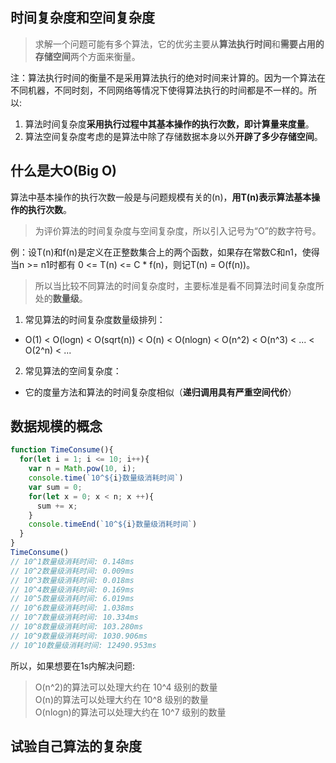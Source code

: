 ## 时间复杂度和空间复杂度
>求解一个问题可能有多个算法，它的优劣主要从**算法执行时间**和**需要占用的存储空间**两个方面来衡量。

注：算法执行时间的衡量不是采用算法执行的绝对时间来计算的。因为一个算法在不同机器，不同时刻，不同网络等情况下使得算法执行的时间都是不一样的。所以:  
1. 算法时间复杂度**采用执行过程中其基本操作的执行次数，即计算量来度量**。
2. 算法空间复杂度考虑的是算法中除了存储数据本身以外**开辟了多少存储空间**。

## 什么是大O(Big O)
算法中基本操作的执行次数一般是与问题规模有关的(n)，**用T(n)表示算法基本操作的执行次数**。
>为评价算法的时间复杂度与空间复杂度，所以引入记号为“O”的数字符号。

例：设T(n)和f(n)是定义在正整数集合上的两个函数，如果存在常数C和n1，使得当n >= n1时都有 0 <= T(n) <= C * f(n)，则记T(n) = O(f(n))。
> 所以当比较不同算法的时间复杂度时，主要标准是看不同算法时间复杂度所处的**数量级**。

1. 常见算法的时间复杂度数量级排列：  
* O(1) < O(logn) < O(sqrt(n)) < O(n) < O(nlogn) < O(n^2) < O(n^3) < ... < O(2^n) < ...

2.  常见算法的空间复杂度：
* 它的度量方法和算法的时间复杂度相似（**递归调用具有严重空间代价**）

## 数据规模的概念
``` js
function TimeConsume(){
  for(let i = 1; i <= 10; i++){
    var n = Math.pow(10, i);
    console.time(`10^${i}数量级消耗时间`)
    var sum = 0;
    for(let x = 0; x < n; x ++){
      sum += x;
    }
    console.timeEnd(`10^${i}数量级消耗时间`)
  }
}
TimeConsume()
// 10^1数量级消耗时间: 0.148ms
// 10^2数量级消耗时间: 0.009ms
// 10^3数量级消耗时间: 0.018ms
// 10^4数量级消耗时间: 0.169ms
// 10^5数量级消耗时间: 6.019ms
// 10^6数量级消耗时间: 1.038ms
// 10^7数量级消耗时间: 10.334ms
// 10^8数量级消耗时间: 103.280ms
// 10^9数量级消耗时间: 1030.906ms
// 10^10数量级消耗时间: 12490.953ms 
```
所以，如果想要在1s内解决问题:
> O(n^2)的算法可以处理大约在 10^4 级别的数量  
> O(n)的算法可以处理大约在 10^8 级别的数量  
> O(nlogn)的算法可以处理大约在 10^7 级别的数量

## 试验自己算法的复杂度